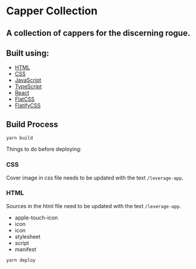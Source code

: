 # Capper Collection

## A collection of cappers for the discerning rogue.

## Built using:

- [HTML](https://developer.mozilla.org/en-US/docs/Web/HTML)
- [CSS](https://developer.mozilla.org/en-US/docs/Web/CSS)
- [JavaScript](https://developer.mozilla.org/en-US/docs/Web/JavaScript)
- [TypeScript](https://www.typescriptlang.org/)
- [React](https://reactjs.org/)
- [FlatCSS](https://react.flatifycss.com/)
- [FlatifyCSS](https://flatifycss.com/)

## Build Process

```
yarn build
```

Things to do before deploying:

### CSS

Cover image in css file needs to be updated with the text `/leverage-app`.

### HTML

Sources in the html file need to be updated with the text `/leverage-app`.

- apple-touch-icon
- icon
- icon
- stylesheet
- script
- manifest

```
yarn deploy
```
